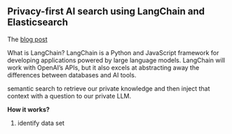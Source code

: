
## Privacy-first AI search using LangChain and Elasticsearch
The [blog post](https://www.elastic.co/blog/privacy-first-ai-search-langchain-elasticsearch)


What is LangChain? LangChain is a Python and JavaScript framework for developing applications powered by large language models. LangChain will work with OpenAI’s APIs, but it also excels at abstracting away the differences between databases and AI tools.


semantic search to retrieve our private knowledge and then inject that context with a question to our private LLM.


**How it works?**
1. identify data set 
